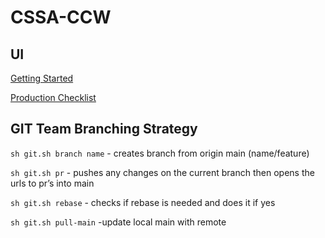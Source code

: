 # CSSA-CCW

## UI

[Getting Started](./UI/README.MD)

[Production Checklist](./UI/README_CHECKLIST.MD)

## GIT Team Branching Strategy

`sh git.sh branch name` - creates branch from origin main (name/feature)

`sh git.sh pr` - pushes any changes on the current branch then opens the urls to pr’s into main

`sh git.sh rebase` - checks if rebase is needed and does it if yes

`sh git.sh pull-main` -update local main with remote
